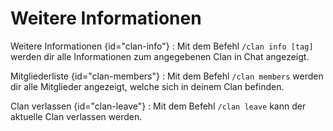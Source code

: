 # Weitere Informationen

Weitere Informationen {id="clan-info"}
: Mit dem Befehl `/clan info [tag]` werden dir alle Informationen zum angegebenen Clan in Chat angezeigt.

Mitgliederliste {id="clan-members"}
: Mit dem Befehl `/clan members` werden dir alle Mitglieder angezeigt, welche sich in deinem Clan befinden.

Clan verlassen {id="clan-leave"}
: Mit dem Befehl `/clan leave` kann der aktuelle Clan verlassen werden.



